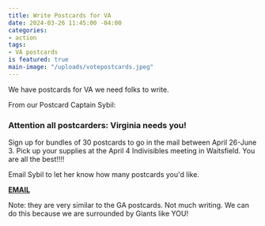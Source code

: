 ```yaml
---
title: Write Postcards for VA
date: 2024-03-26 11:45:00 -04:00
categories:
- action
tags:
- VA postcards
is featured: true
main-image: "/uploads/votepostcards.jpeg"
---
```


We have postcards for VA we need folks to write. 

From our Postcard Captain Sybil: 

### Attention all postcarders: Virginia needs you!
Sign up for bundles of 30 postcards to go in the mail between April 26-June 3.  Pick up your supplies at the April 4 Indivisibles meeting in Waitsfield.  You are all the best!!!!

Email Sybil to let her know how many postcards you'd like. 

<a class="nav-link" href="mailto:sybil.sch@gmail.com">**EMAIL**</a> 

Note: they are very similar to the GA postcards. Not much writing. We can do this because we are surrounded by Giants like YOU!